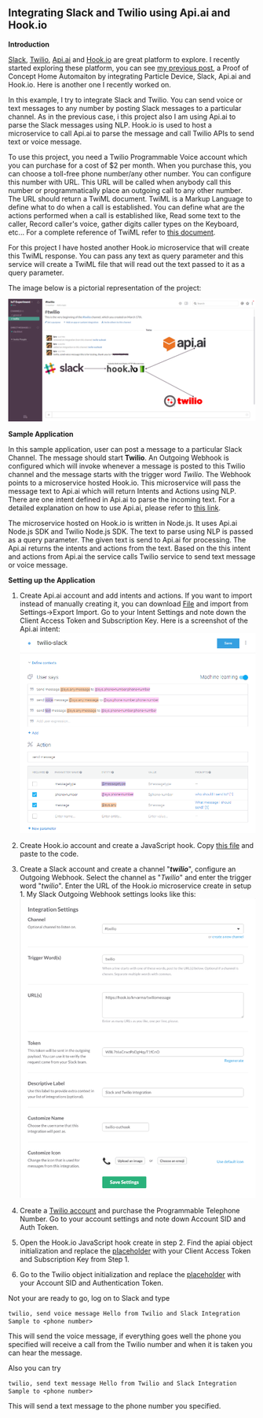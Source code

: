 Integrating Slack and Twilio using Api.ai and Hook.io
-----------------------------------------------------

**Introduction**

[Slack](https://slack.com/), [Twilio](https://www.twilio.com/), [Api.ai](https://api.ai/) and [Hook.io](http://Hook.io) are great platform to explore. I recently started exploring these platform, you can see [my previous post](https://www.hackster.io/krvarma/interacting-with-particle-device-using-slack-and-nlp-458714), a Proof of Concept Home Automaiton by integrating Particle Device, Slack, Api.ai and Hook.io. Here is another one I recently worked on. 

In this example, I try to integrate Slack and Twilio. You can send voice or text messages to any number by posting Slack messages to a particular channel. As in the previous case, i this project also I am using Api.ai to parse the Slack messages using NLP. Hook.io is used to host a microservice to call Api.ai to parse the message and call Twilio APIs to send text or voice message.

To use this project, you need a Twilio Programmable Voice account which you can purchase for a cost of $2 per month. When you purchase this, you can choose a toll-free phone number/any other number. You can configure this number with URL. This URL will be called when anybody call this number or programmatically place an outgoing call to any other number. The URL should return a TwiML document. TwiML is a Markup Language to define what to do when a call is established. You can define what are the actions performed when a call is established like, Read some text to the caller, Record caller's voice, gather digits caller types on the Keyboard, etc... For a complete reference of TwiML refer to [this document](https://www.twilio.com/docs/api/twiml).

For this project I have hosted another Hook.io microservice that will create this TwiML response. You can pass any text as query parameter and this service will create a TwiML file that will read out the text passed to it as a query parameter.

The image below is a pictorial representation of the project:

![enter image description here](https://raw.githubusercontent.com/krvarma/Slack-Twilio-Integration/master/images/workflow.png)

**Sample Application**

In this sample application, user can post a message to a particular Slack Channel. The message should start **Twilio**. An Outgoing Webhook is configured which will invoke whenever a message is posted to this Twilio channel and the message starts with the trigger word  *Twilio*. The Webhook points to a microservice hosted Hook.io. This microservice will pass the message text to Api.ai which will return Intents and Actions using NLP. There are one intent defined in Api.ai to parse the incoming text. For a detailed explanation on how to use Api.ai, please refer to [this link](https://docs.api.ai/). 

The microservice hosted on Hook.io is written in Node.js. It uses Api.ai Node.js SDK and Twilio Node.js SDK. The text to parse using NLP is passed as a query parameter. The given text is send to Api.ai for processing. The Api.ai returns the intents and actions from the text. Based on the this intent and actions from Api.ai the service calls Twilio service to send text message or voice message.

**Setting up the Application**

1. Create Api.ai account and add intents and actions. If you want to import instead of manually creating it, you can download [File](https://github.com/krvarma/Slack-Twilio-Integration/raw/master/api.ai/twilio-slack.zip) and import from Settings->Export Import. Go to your Intent Settings and note down the Client Access Token and Subscription Key. Here is a screenshot of the Api.ai intent: 
![Api.ai Intent](https://raw.githubusercontent.com/krvarma/Slack-Twilio-Integration/master/images/api.ai.intents.png)

2. Create Hook.io account and create a JavaScript hook. Copy [this file](https://raw.githubusercontent.com/krvarma/Slack-Twilio-Integration/master/hook.io/twiliomessage.js) and paste to the code.
3. Create a Slack account and create a channel "***twilio***", configure an Outgoing Webhook. Select the channel as "*Twilio*" and enter the trigger word "*twilio*". Enter the URL of the Hook.io microservice create in setup 1. My Slack Outgoing Webhook settings looks like this:
![enter image description here](https://raw.githubusercontent.com/krvarma/Slack-Twilio-Integration/master/images/slack-outhook.png)
4. Create a [Twilio account](https://www.twilio.com/) and purchase the Programmable Telephone Number. Go to your account settings and note down Account SID and Auth Token.
5. Open the Hook.io JavaScript hook create in step 2. Find the apiai object initialization and replace the [placeholder](https://github.com/krvarma/Slack-Twilio-Integration/blob/master/hook.io/twiliomessage.js#L5) with your Client Access Token and Subscription Key from Step 1. 
6. Go to the Twilio object initialization and replace the [placeholder](https://github.com/krvarma/Slack-Twilio-Integration/blob/master/hook.io/twiliomessage.js#L44) with your Account SID and Authentication Token.

Not your are ready to go, log on to Slack and type

    twilio, send voice message Hello from Twilio and Slack Integration Sample to <phone number> 

This will send the voice message, if everything goes well the phone you specified  will receive a call from the Twilio number and when it is taken you can hear the message.

Also you can try 

    twilio, send text message Hello from Twilio and Slack Integration Sample to <phone number> 

This will send a text message to the phone number you specified.